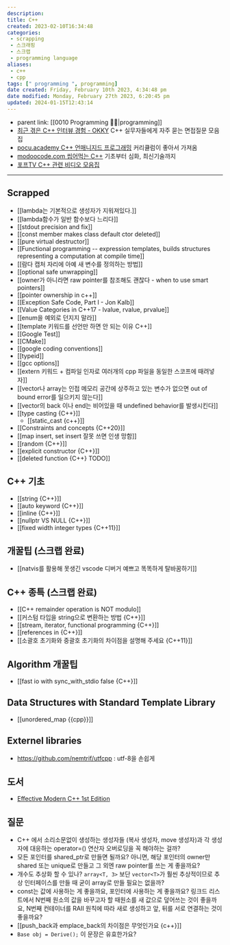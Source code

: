 ```yaml
---
description:
title: C++
created: 2023-02-10T16:34:48
categories: 
 - scrapping
 - 스크래핑
 - 스크랩
 - programming language
aliases: 
 - c++
 - cpp
tags: [" programming ", programming]
date created: Friday, February 10th 2023, 4:34:48 pm
date modified: Monday, February 27th 2023, 6:20:45 pm
updated: 2024-01-15T12:43:14
---
```

- parent link: [[0010 Programming 👩‍💻|programming]]
- [최근 겪은 C++ 인터뷰 경험 - OKKY](https://okky.kr/articles/1482509) C++ 실무자들에게 자주 묻는 면접질문 모음집
- [pocu.academy C++ 언매니지드 프로그래밍](https://pocu.academy/ko/Courses/COMP3200) 커리큘럼이 좋아서 가져옴
- [modoocode.com 씹어먹는 C++](https://modoocode.com/category/C++) 기초부터 심화, 최신기술까지
- [포프TV C++ 관련 비디오 모음집](https://www.youtube.com/playlist?list=PLW_uvsSPlijtSmrhajc3Y02G86lOieQOb)
---

## Scrapped

- [[lambda는 기본적으로 생성자가 지워져있다.]]
- [[lambda함수가 일반 함수보다 느리다]]
- [[stdout precision and fix]]
- [[const member makes class default ctor deleted]]
- [[pure virtual destructor]]
- [[Functional programming -- expression templates, builds structures representing a computation at compile time]]
- [[람다 캡처 자리에 아예 새 변수를 정의하는 방법]]
- [[optional safe unwrapping]]
- [[owner가 아니라면 raw pointer를 참조해도 괜찮다 - when to use smart pointers]]
- [[pointer ownership in c++]]
- [[Exception Safe Code, Part I - Jon Kalb]]
- [[Value Categories in C++17 - lvalue, rvalue, prvalue]]
- [[enum을 예외로 던지지 말라]]
- [[template 키워드를 선언만 하면 안 되는 이유 C++]]
- [[Google Test]]
- [[CMake]]
- [[google coding conventions]]
- [[typeid]]
- [[gcc options]]
- [[extern 키워드 + 컴파일 인자로 여러개의 cpp 파일을 동일한 스코프에  때려넣자]]
- [[vector나 array는 인접 메모리 공간에 상주하고 있는 변수가 없으면 out of bound error를 일으키지 않는다]]
- [[vector의 back 이나 end는 비어있을 때 undefined behavior를 발생시킨다]]
- [[type casting {C++}]]
	- [[static_cast {c++}]]
- [[Constraints and concepts {C++20}]]
- [[map insert, set insert 잘못 쓰면 인생 망함]]
- [[random {C++}]]
- [[explicit constructor {C++}]]
- [[deleted function {C++} TODO]]

## C++ 기초

- [[string {C++}]]
- [[auto keyword {C++}]]
- [[inline {C++}]]
- [[nullptr VS NULL {C++}]]
- [[fixed width integer types {C++11}]]

## 개꿀팁 (스크랩 완료)

- [[natvis를 활용해 못생긴 vscode 디버거 예쁘고 똑똑하게 탈바꿈하기]]

## C++ 종특 (스크랩 완료)

- [[C++ remainder operation is NOT modulo]]
- [[커스텀 타입을 string으로 변환하는 방법 {C++}]]
- [[stream, iterator, functional programming {C++}]]
- [[references in {C++}]]
- [[소괄호 초기화와 중괄호 초기화의 차이점을 설명해 주세요 {C++11}]]

## Algorithm 개꿀팁

- [[fast io with sync_with_stdio false {C++}]]

## Data Structures with Standard Template Library

- [[unordered_map {{cpp}}]]

## Externel libraries

- <https://github.com/nemtrif/utfcpp> : utf-8을 손쉽게

## 도서

- [Effective Modern C++ 1st Edition](https://www.amazon.com/Effective-Modern-Specific-Ways-Improve-ebook/dp/B00PGCMGDQ?ref_=ast_author_dp&dib=eyJ2IjoiMSJ9.8wycxcWW2JL3mHaDyQLpK0AZJghgeJpe2KVMEsoCPd2LeRj5C2tlwIlfs3uHvqzV-xNEqJUsrudr9KTaUSo3iknni1d5bw2ztr45CEpKg5uS7q9Tg8-N3eFdmAuw_5lMbKo4DwwbzVBXOQpJYrwYroTA25OzL3nfUni1bUUvp1edJjmIBuBzORaZSVOeSPFu.vjrNBOFb5M2QTljaRVksy5GumuXnvSoRwOpaot_0A6A&dib_tag=AUTHOR)

## 질문

- C++ 에서 소리소문없이 생성하는 생성자들 (복사 생성자, move 생성자)과 각 생성자에 대응하는 operator=() 연산자 오버로딩을 꼭 해야하는 걸까?
- 모든 포인터를 shared_ptr로 만들면 될까요? 아니면, 해당 포인터의 owner만 shared 또는 unique로 만들고 그 외엔 raw pointer를 쓰는 게 좋을까요?
- 개수도 추상화 할 수 있나?  `array<T, 3>` 보단 `vector<T>`가 훨씬 추상적이므로 추상 인터페이스를 만들 때 굳이 array로 만들 필요는 없을까?
- const는 값에 사용하는 게 좋을까요, 포인터에 사용하는 게 좋을까요? 링크드 리스트에서 N번째 원소의 값을 바꾸고자 할 때원소를 새 값으로 덮어쓰는 것이 좋을까요, N번째 컨테이너를 RAII 원칙에 따라 새로 생성하고 앞, 뒤를 서로 연결하는 것이 좋을까요?
- [[push_back과 emplace_back의 차이점은 무엇인가요 {c++}]]
- `Base obj = Derive();` 이 문장은 유효한가요?
